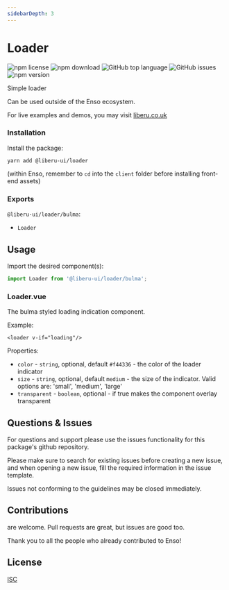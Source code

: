 ```yaml
---
sidebarDepth: 3
---
```


# Loader

![npm license](https://img.shields.io/npm/l/@liberu-ui/loader.svg) 
![npm download](https://img.shields.io/npm/dm/@liberu-ui/loader.svg) 
![GitHub top language](https://img.shields.io/github/languages/top/liberu-ui/loader.svg) 
![GitHub issues](https://img.shields.io/github/issues/liberu-ui/loader.svg) 
![npm version](https://img.shields.io/npm/v/@liberu-ui/loader.svg) 

Simple loader

Can be used outside of the Enso ecosystem.

For live examples and demos, you may visit [liberu.co.uk](https://www.liberu.co.uk)

### Installation

Install the package:
```
yarn add @liberu-ui/loader
```

(within Enso, remember to `cd` into the `client` folder before installing front-end assets)

### Exports

`@liberu-ui/loader/bulma`:
- `Loader`

## Usage

Import the desired component(s):
```js
import Loader from '@liberu-ui/loader/bulma';
```

### Loader.vue
The bulma styled loading indication component.

Example:
```vue
<loader v-if="loading"/>
```

Properties:
- `color` - `string`, optional, default `#f44336` - the color of the loader indicator
- `size` - `string`, optional, default `medium` - the size of the indicator. Valid options are: 'small', 'medium', 'large'
- `transparent` - `boolean`, optional - if true makes the component overlay transparent

## Questions & Issues

For questions and support please use the issues functionality
for this package's github repository.

Please make sure to search for existing issues before creating a new issue,
and when opening a new issue, fill the required information in the issue template.

Issues not conforming to the guidelines may be closed immediately.

## Contributions

are welcome. Pull requests are great, but issues are good too.

Thank you to all the people who already contributed to Enso!

## License

[ISC](https://opliberuurce.org/licenses/ISC)
